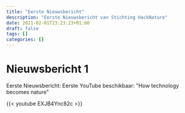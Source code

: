 ```yaml
---
title: "Eerste Nieuwsbericht"
description: "Eerste Nieuwsbericht van Stichting HackNature"
date: 2021-02-01T23:23:23+01:00
draft: false
tags: []
categories: []
---
```


# Nieuwsbericht 1

Eerste Nieuwsbericht: Eerste YouTube beschikbaar: "How technology becomes nature"

{{< youtube EXJB4Ync82c >}}